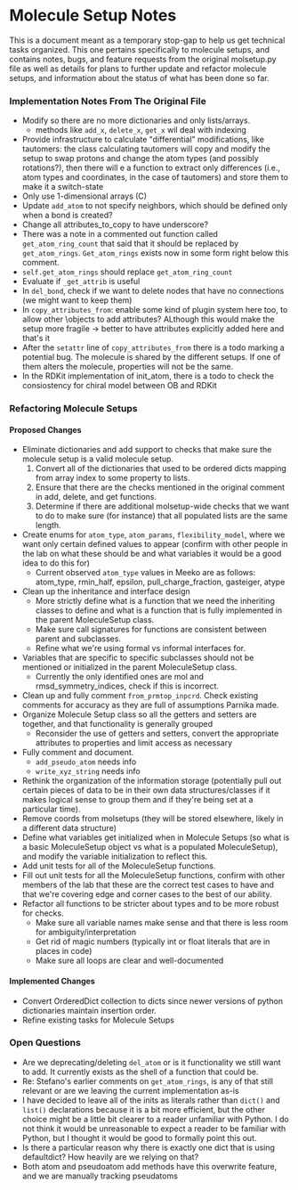 # Molecule Setup Notes

This is a document meant as a temporary stop-gap to help us get technical tasks organized.
This one pertains specifically to molecule setups, and contains notes, bugs, and feature 
requests from the original molsetup.py file as well as details for plans to further update
and refactor molecule setups, and information about the status of what has been done so far.

### Implementation Notes From The Original File

* Modify so there are no more dictionaries and only lists/arrays.
  * methods like `add_x`, `delete_x`, `get_x` wil deal with indexing
* Provide infrastructure to calculate "differential"
modifications, like tautomers: the class calculating tautomers will copy and modify the setup 
to swap protons and change the atom types (and possibly rotations?), then
there will e a function to extract only differences (i.e., atom types and coordinates,
in the case of tautomers) and store them to make it a switch-state
* Only use 1-dimensional arrays (C)
* Update `add_atom` to not specify neighbors, which should be defined only when a bond is created?
* Change all attributes_to_copy to have underscore?
* There was a note in a commented out function called `get_atom_ring_count` that said that it should be
replaced by `get_atom_rings`. `Get_atom_rings` exists now in some form right below this comment.
* `self.get_atom_rings` should replace `get_atom_ring_count`
* Evaluate if `_get_attrib` is useful
* In `del_bond`, check if we want to delete nodes that have no connections (we might want to
keep them)
* In `copy_attributes_from`:  enable some kind of plugin system here too, to allow other 
\objects to add attributes? ALthough this would make the setup more fragile -> better to have
attributes explicitly added here and that's it
* After the `setattr` line of `copy_attributes_from` there is a todo marking a potential bug. The molecule
is shared by the different setups. If one of them alters the molecule, properties will not be the same.
* In the RDKit implementation of init_atom, there is a todo to check the consiostency for chiral model between
OB and RDKit

### Refactoring Molecule Setups

#### Proposed Changes
* Eliminate dictionaries and add support to checks that make sure the molecule setup is a valid molecule setup.
  1. Convert all of the dictionaries that used to be ordered dicts mapping from array index to some property to lists.
  2. Ensure that there are the checks mentioned in the original comment in add, delete, and get functions.
  3. Determine if there are additional molsetup-wide checks that we want to do to make sure (for instance) that all
     populated lists are the same length.
* Create enums for `atom_type`, `atom_params`, `flexibility_model`, where we want only certain defined values to appear
  (confirm with other people in the lab on what these should be and what variables it would be a good idea to do this 
   for)
  * Current observed `atom_type` values in Meeko are as follows: atom_type, rmin_half, epsilon, pull_charge_fraction,
    gasteiger, atype
* Clean up the inheritance and interface design
  * More strictly define what is a function that we need the inheriting classes to define and what is a function that is
    fully implemented in the parent MoleculeSetup class.
  * Make sure call signatures for functions are consistent between parent and subclasses.
  * Refine what we're using formal vs informal interfaces for.
* Variables that are specific to specific subclasses should not be mentioned or initialized in the parent MoleculeSetup 
  class.
  * Currently the only identified ones are mol and rmsd_symmetry_indices, check if this is incorrect.
* Clean up and fully comment `from_prmtop_inpcrd`. Check existing comments for accuracy as they are full of assumptions 
  Parnika made.
* Organize Molecule Setup class so all the getters and setters are together, and that functionality is generally grouped
  * Reconsider the use of getters and setters, convert the appropriate attributes to properties and limit access
    as necessary
* Fully comment and document.
  * `add_pseudo_atom` needs info
  * `write_xyz_string` needs info
* Rethink the organization of the information storage (potentially pull out certain pieces of data to be in their own
  data structures/classes if it makes logical sense to group them and if they're being set at a particular time).
* Remove coords from molsetups (they will be stored elsewhere, likely in a different data structure)
* Define what variables get initialized when in Molecule Setups (so what is a basic MoleculeSetup object vs what is 
  a populated MoleculeSetup), and modify the variable initialization to reflect this.
* Add unit tests for all of the MoleculeSetup functions.
* Fill out unit tests for all the MoleculeSetup functions, confirm with other members of the lab that these are the
  correct test cases to have and that we're covering edge and corner cases to the best of our ability.
* Refactor all functions to be stricter about types and to be more robust for checks.
  * Make sure all variable names make sense and that there is less room for ambiguity/interpretation
  * Get rid of magic numbers (typically int or float literals that are in places in code)
  * Make sure all loops are clear and well-documented

#### Implemented Changes
* Convert OrderedDict collection to dicts since newer versions of python dictionaries maintain insertion order.
* Refine existing tasks for Molecule Setups

### Open Questions
* Are we deprecating/deleting `del_atom` or is it functionality we still want to add. It currently exists as
the shell of a function that could be.
* Re: Stefano's earlier comments on `get_atom_rings`, is any of that still relevant or are we leaving the current
implementation as-is
* I have decided to leave all of the inits as literals rather than `dict()` and `list()` declarations because it is
a bit more efficient, but the other choice might be a little bit clearer to a reader unfamiliar with Python. I do not
think it would be unreasonable to expect a reader to be familiar with Python, but I thought it would be good to formally
point this out.
* Is there a particular reason why there is exactly one dict that is using defaultdict? How heavily are we relying on
  that?
* Both atom and pseudoatom add methods have this overwrite feature, and we are manually tracking pseudatoms 